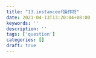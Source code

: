 ```yaml
---
title: "13.instanceof操作符"
date: 2021-04-13T13:20:04+08:00
keywords: ''
description: ''
tags: ['question']
categories: []
draft: true
---
```



